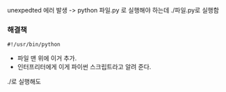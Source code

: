 unexpedted 에러 발생
-> python 파일.py  로 실행해야 하는데
./파일.py로 실행함

### 해결책

```
#!/usr/bin/python
```

- 파일 맨 위에 이거 추가. 
- 인터프리터에게 이게 파이썬 스크립트라고 알려 준다.

./로 실행해도 
